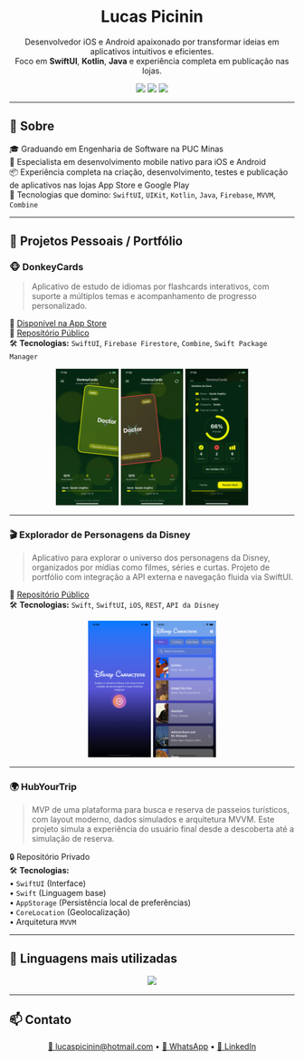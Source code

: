 <h1 align="center">Lucas Picinin</h1>

<p align="center">
  Desenvolvedor iOS e Android apaixonado por transformar ideias em aplicativos intuitivos e eficientes.<br/>
  Foco em <strong>SwiftUI</strong>, <strong>Kotlin</strong>, <strong>Java</strong> e experiência completa em publicação nas lojas.
</p>

<p align="center">
  <a href="https://www.linkedin.com/in/lucas-picinin-campos-lutti-504219227/"><img src="https://img.shields.io/badge/LinkedIn-Lucas_Picinin-blue?style=flat-square&logo=linkedin"></a>
  <a href="mailto:lucaspicinin@hotmail.com"><img src="https://img.shields.io/badge/Email-Lucaspicinin@hotmail.com-red?style=flat-square&logo=gmail"></a>
  <a href="https://wa.me/5531995193110"><img src="https://img.shields.io/badge/WhatsApp-Contato-green?style=flat-square&logo=whatsapp"></a>
</p>

---

## 🚀 Sobre

🎓 Graduando em Engenharia de Software na PUC Minas  
📱 Especialista em desenvolvimento mobile nativo para iOS e Android  
📦 Experiência completa na criação, desenvolvimento, testes e publicação de aplicativos nas lojas App Store e Google Play  
🔧 Tecnologias que domino: `SwiftUI`, `UIKit`, `Kotlin`, `Java`, `Firebase`, `MVVM`, `Combine`

---

## 📱 Projetos Pessoais / Portfólio

### 🐵 DonkeyCards

> Aplicativo de estudo de idiomas por flashcards interativos, com suporte a múltiplos temas e acompanhamento de progresso personalizado.

🔗 [Disponível na App Store](https://apps.apple.com/pe/app/donkeycards/id6744418608?l=en-GB)  
📂 [Repositório Público](https://github.com/Lucas-Lutti/DonkeyCards-iOS)  
🛠 **Tecnologias:** `SwiftUI`, `Firebase Firestore`, `Combine`, `Swift Package Manager`  

<p align="center">
  <img src="donkeyCards1.jpeg" width="22%" />
  <img src="donkeyCards2.jpeg" width="22%" />
  <img src="donkeyCards3.jpeg" width="22%" />
</p>

---

### 🎬 Explorador de Personagens da Disney

> Aplicativo para explorar o universo dos personagens da Disney, organizados por mídias como filmes, séries e curtas. Projeto de portfólio com integração a API externa e navegação fluida via SwiftUI.

📂 [Repositório Público](https://github.com/Lucas-Lutti/DisneyCharactersProject)  
🛠 **Tecnologias:** `Swift`, `SwiftUI`, `iOS`, `REST`, `API da Disney`  

<p align="center">
  <img src="imagemDisneyApp1.png" width="22%" />
  <img src="imagemDisneyApp3.png" width="22%" />
</p>

---

### 🌍 HubYourTrip

> MVP de uma plataforma para busca e reserva de passeios turísticos, com layout moderno, dados simulados e arquitetura MVVM. Este projeto simula a experiência do usuário final desde a descoberta até a simulação de reserva.

🔒 Repositório Privado  
🛠 **Tecnologias:**  
• `SwiftUI` (Interface)  
• `Swift` (Linguagem base)  
• `AppStorage` (Persistência local de preferências)  
• `CoreLocation` (Geolocalização)  
• Arquitetura `MVVM`  

---

## 🧠 Linguagens mais utilizadas

<p align="center">
  <img src="https://github-readme-stats.vercel.app/api/top-langs/?username=Lucas-Lutti&layout=compact&theme=gradient" />
</p>

---

## 📫 Contato

<p align="center">
  <a href="mailto:lucaspicinin@hotmail.com">📧 lucaspicinin@hotmail.com</a> • 
  <a href="https://wa.me/5531995193110">📱 WhatsApp</a> • 
  <a href="https://www.linkedin.com/in/lucas-picinin-campos-lutti-504219227/">💼 LinkedIn</a>
</p>
